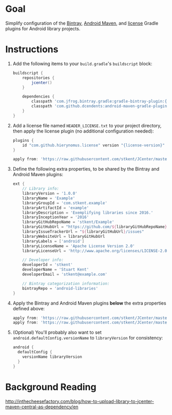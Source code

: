 # Goal

Simplify configuration of the [Bintray](https://github.com/bintray/gradle-bintray-plugin), [Android Maven](https://github.com/dcendents/android-maven-gradle-plugin), and [license](https://github.com/hierynomus/license-gradle-plugin) Gradle plugins for Android library projects.

# Instructions

1. Add the following items to your `build.gradle`'s `buildscript` block:

	```groovy
	buildscript {
	    repositories {
	        jcenter()
	    }
	
	    dependencies {
	        classpath 'com.jfrog.bintray.gradle:gradle-bintray-plugin:{bintray-version}'
	        classpath 'com.github.dcendents:android-maven-gradle-plugin:{install-version}'
	    }
	}
	```
	
2. Add a license file named `HEADER_LICENSE.txt` to your project directory, then apply the license plugin (no additional configuration needed):

	```groovy
	plugins {
	    id "com.github.hierynomus.license" version "{license-version}"
	}
	
	apply from: 'https://raw.githubusercontent.com/stkent/JCenter/master/license{license-version}.gradle'
	```

2. Define the following extra properties, to be shared by the Bintray and Android Maven plugins:

	```groovy
	ext {
		// Library info:
		libraryVersion = '1.0.0'
		libraryName = 'Example'
		libraryGroupId = 'com.stkent.example'
		libraryArtifactId = 'example'
		libraryDescription = 'Exemplifying libraries since 2016.'
		libraryInceptionYear = '2016'
		libraryGitHubRepoName = 'stkent/Example'
		libraryGitHubUrl = "https://github.com/${libraryGitHubRepoName}"
		libraryIssueTrackerUrl = "${libraryGitHubUrl}/issues"
		libraryWebsiteUrl = libraryGitHubUrl
		libraryLabels = ['android']
		libraryLicenseName = 'Apache License Version 2.0'
		libraryLicenseUrl = 'http://www.apache.org/licenses/LICENSE-2.0.html'
	
		// Developer info:
		developerId = 'stkent'
		developerName = 'Stuart Kent'
		developerEmail = 'stkent@example.com'
	
		// Bintray categorization information:
		bintrayRepo = 'android-libraries'
	}
	```

3. Apply the Bintray and Android Maven plugins **below** the extra properties defined above:

	```groovy
	apply from: 'https://raw.githubusercontent.com/stkent/JCenter/master/bintray{bintray-version}.gradle'
	apply from: 'https://raw.githubusercontent.com/stkent/JCenter/master/install{install-version}.gradle'
	```

4. (Optional) You'll probably also want to set `android.defaultConfig.versionName` to `libraryVersion` for consistency:

	```groovy
	android {
	  defaultConfig {
	    versionName libraryVersion
	  }
	}
	```

# Background Reading

http://inthecheesefactory.com/blog/how-to-upload-library-to-jcenter-maven-central-as-dependency/en
